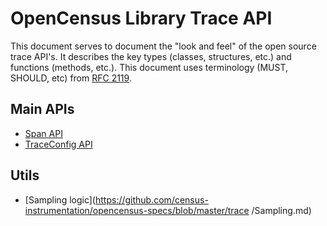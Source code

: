 # OpenCensus Library Trace API
This document serves to document the "look and feel" of the open source trace API's. It describes
the key types (classes, structures, etc.) and functions (methods, etc.). This document uses 
terminology (MUST, SHOULD, etc) from [RFC 2119](https://www.ietf.org/rfc/rfc2119.txt).

## Main APIs
* [Span API]()
* [TraceConfig API]()

## Utils
* [Sampling logic](https://github.com/census-instrumentation/opencensus-specs/blob/master/trace
/Sampling.md)
